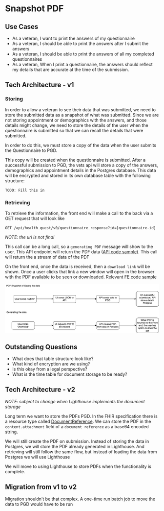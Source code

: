 # Snapshot PDF

## Use Cases

- As a veteran, I want to print the answers of my questionnaire
- As a veteran, I should be able to print the answers after I submit the answers
- As a veteran, I should be able to print the answers of all my completed questionnaires
- As a veteran, When I print a questionnaire, the answers should reflect my details that are accurate at the time of the submission.

## Tech Architecture - v1

### Storing

In order to allow a veteran to see their data that was submitted, we need to store the submitted data as a snapshot of what was submitted. Since we are not storing appointment or demographics with the answers, and those details might change, we need to store the details of the user when the questionnaire is submitted so that we can recall the details that were submitted.

In order to do this, we must store a copy of the data when the user submits the Questionnaire to PGD.

This copy will be created when the questionnaire is submitted. After a successful submission to PGD, the vets api will store a copy of the answers, demographics and appointment details in the Postgres database. This data will be encrypted and stored in its own database table with the following structure:

```
TODO: Fill this in
```

### Retrieving

To retrieve the information, the front end will make a call to the back via a GET request that will look like

```
GET /api/health_quest/v0/questionnaire_response?id=[questionnaire-id]
```

*NOTE: the url is not final*

This call can be a long call, so a `generating PDF` message will show to the user. This API endpoint will return the PDF data ([API code sample](https://github.com/department-of-veterans-affairs/vets-api/blob/master/app/controllers/v0/caregivers_assistance_claims_controller.rb#L29)). This call will return the a stream of data of the PDF

On the front end, once the data is received, then a `download link` will be shown. Once a user clicks that link a new window will open in the browser with the PDF available to be seen or downloaded. Relevant [FE code sample](https://github.com/department-of-veterans-affairs/vets-website/blob/master/src/applications/caregivers/components/SubmitError/DownloadLink.jsxhttps://github.com/department-of-veterans-affairs/vets-website/blob/master/src/applications/caregivers/components/SubmitError/DownloadLink.jsx)

![flow](assets/mvp.png)

## Outstanding Questions

- What does that table structure look like?
- What kind of encryption are we using?
- Is this okay from a legal perspective?
- What is the time table for document storage to be ready?

## Tech Architecture - v2

*NOTE: subject to change when Lighthouse implements the document storage*

Long term we want to store the PDFs PGD. In the FHIR specification there is a resource type called [DocumentReference](https://www.hl7.org/fhir/documentreference.html). We can store the PDF in the `content.attachment` field of a `document reference` as a base64 encoded string.

We will still create the PDF on submission. Instead of storing the data in Postgres, we will store the PDF already generated in Lighthouse. And retrieving will still follow the same flow, but instead of loading the data from Postgres we will use Lighthouse

We will move to using Lighthouse to store PDFs when the functionality is complete.

## Migration from v1 to v2

Migration shouldn't be that complex. A one-time run batch job to move the data to PGD would have to be run
